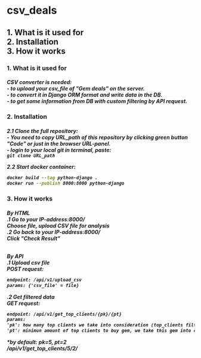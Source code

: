 # csv_deals
<h2>
1. What is it used for<br>
2. Installation<br>
3. How it works<br>
</h2>
<div style="background-color=white">
<h3>1. What is it used for</h3>
<h5>CSV converter is needed: <br>
- to upload your csv_file of "Gem deals" on the server. <br>
- to convert it in Django ORM format and write data in the DB.<br>
- to get some information from DB with custom filtering by API request.<br></h5>

<h3>2. Installation</h3>
<h5>2.1 Clone the full repository:<br>
- You need to copy URL_path of this repository by clicking green button "Code" or just in the browser URL-panel.<br>
- login to your local git in terminal, paste: <br>
<code>git clone URL_path</code><br>

2.2 Start docker container:<br>
```bash
docker build --tag python-django .
docker run --publish 8000:8000 python-django
```
</h5>

<h3>3. How it works</h3>
<h5>By HTML<br>
.1 Go to your IP-address:8000/ <br>
Choose file, upload CSV file for analysis<br>
.2 Go back to your IP-address:8000/<br>
Click "Check Result"<br><br>

By API<br>
.1 Upload csv file<br>
POST request: <br>
```html
endpoint: /api/v1/upload_csv
params: {'csv_file' = file}
```
.2 Get filtered data<br>
GET request: <br>
```html
endpoint: /api/v1/get_top_clients/{pk}/{pt}
params:
'pk': how many top clients we take into consideration (top_clients filter)
'pt': minimun amount of top clients to buy gem, we take this gem into consideration (gem_sell filter)
```
  *by default: pk=5, pt=2<br>
  /api/v1/get_top_clients/5/2/<br></h5></div>